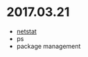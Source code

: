 # 2017.03.21

- [netstat](http://www.cnblogs.com/ggjucheng/archive/2012/01/08/2316661.html)
- ps
- package management
